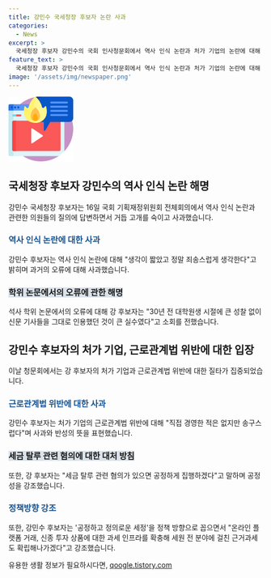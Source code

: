 ```yaml
---
title: 강민수 국세청장 후보자 논란 사과
categories:
  - News
excerpt: >
  국세청장 후보자 강민수의 국회 인사청문회에서 역사 인식 논란과 처가 기업의 논란에 대해 집중 공세를 받았다. 강 후보자는 역사 인식 논란에 대해 사과하며 생각이 짧았고 죄송하다고 말했다. 또한 처가 기업과 관련해 근로관계법 위반을 송구스럽게 인정하고, 세금 탈루 혐의에 대해 공정하게 집행하겠다고 약속했다. 기자들은 그의 공정하고 정의로운 세정에 대한 정책방향 강조를 통해 관심을 끌고 있다.
feature_text: >
  국세청장 후보자 강민수의 국회 인사청문회에서 역사 인식 논란과 처가 기업의 논란에 대해 집중 공세를 받았다. 강 후보자는 역사 인식 논란에 대해 사과하며 생각이 짧았고 죄송하다고 말했다. 또한 처가 기업과 관련해 근로관계법 위반을 송구스럽게 인정하고, 세금 탈루 혐의에 대해 공정하게 집행하겠다고 약속했다. 기자들은 그의 공정하고 정의로운 세정에 대한 정책방향 강조를 통해 관심을 끌고 있다.
image: '/assets/img/newspaper.png'
---
```


<p><img src="/assets/img/news.png" alt="rentncar 속보" /></p>

<h2 data-ke-size="size26">국세청장 후보자 강민수의 역사 인식 논란 해명</h2>

<p data-ke-size="size16">강민수 국세청장 후보자는 16일 국회 기획재정위원회 전체회의에서 역사 인식 논란과 관련한 의원들의 질의에 답변하면서 거듭 고개를 숙이고 사과했습니다.</p>

<h3><b><span style="color: #1a5490;">역사 인식 논란에 대한 사과</span></b></h3>

<p data-ke-size="size16">강민수 후보자는 역사 인식 논란에 대해 "생각이 짧았고 정말 죄송스럽게 생각한다"고 밝히며 과거의 오류에 대해 사과했습니다.</p>

<h3><b><span style="background-color: #21538527;">학위 논문에서의 오류에 관한 해명</span></b></h3>

<p data-ke-size="size16">석사 학위 논문에서의 오류에 대해 강 후보자는 "30년 전 대학원생 시절에 큰 성찰 없이 신문 기사들을 그대로 인용했던 것이 큰 실수였다"고 소회를 전했습니다.</p>

<h2 data-ke-size="size26">강민수 후보자의 처가 기업, 근로관계법 위반에 대한 입장</h2>

<p data-ke-size="size16">이날 청문회에서는 강 후보자의 처가 기업과 근로관계법 위반에 대한 질타가 집중되었습니다.</p>

<h3><b><span style="color: #1a5490;">근로관계법 위반에 대한 사과</span></b></h3>

<p data-ke-size="size16">강민수 후보자는 처가 기업의 근로관계법 위반에 대해 "직접 경영한 적은 없지만 송구스럽다"며 사과와 반성의 뜻을 표현했습니다.</p>

<h3><b><span style="background-color: #21538527;">세금 탈루 관련 혐의에 대한 대처 방침</span></b></h3>

<p data-ke-size="size16">또한, 강 후보자는 "세금 탈루 관련 혐의가 있으면 공정하게 집행하겠다"고 말하며 공정성을 강조했습니다.</p>

<h3><b><span style="color: #1a5490;">정책방향 강조</span></b></h3>

<p data-ke-size="size16">또한, 강민수 후보자는 '공정하고 정의로운 세정'을 정책 방향으로 꼽으면서 "온라인 플랫폼 거래, 신종 투자 상품에 대한 과세 인프라를 확충해 세원 전 분야에 걸친 근거과세도 확립해나가겠다"고 강조했습니다.</p>
유용한 생활 정보가 필요하시다면, <a href="https://qoogle.tistory.com" rel="dofollow">qoogle.tistory.com</a>


